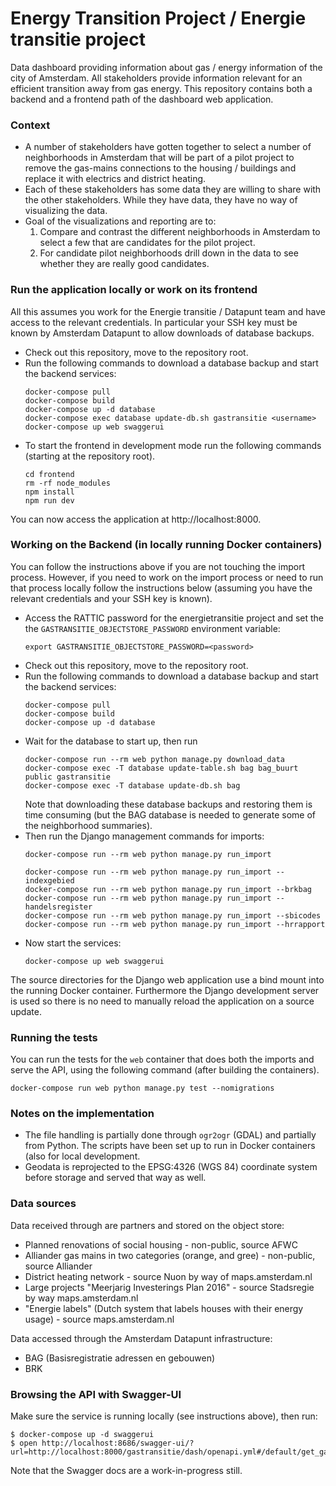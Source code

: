 # Energy Transition Project / Energie transitie project

Data dashboard providing information about gas / energy information
of the city of Amsterdam. All stakeholders provide information relevant
for an efficient transition away from gas energy. This repository contains
both a backend and a frontend path of the dashboard web application.

### Context
* A number of stakeholders have gotten together to select a number of
  neighborhoods in Amsterdam that will be part of a pilot project to
  remove the gas-mains connections to the housing / buildings and replace
  it with electrics and district heating.
* Each of these stakeholders has some data they are willing to share with
  the other stakeholders. While they have data, they have no way of
  visualizing the data.
* Goal of the visualizations and reporting are to:
  1. Compare and contrast the different neighborhoods in Amsterdam to select
     a few that are candidates for the pilot project.
  2. For candidate pilot neighborhoods drill down in the data to see whether
     they are really good candidates.


### Run the application locally or work on its frontend
All this assumes you work for the Energie transitie / Datapunt team and have
access to the relevant credentials. In particular your SSH key must be known
by Amsterdam Datapunt to allow downloads of database backups.

* Check out this repository, move to the repository root.
* Run the following commands to download a database backup and start the
  backend services:
  ```
  docker-compose pull
  docker-compose build
  docker-compose up -d database
  docker-compose exec database update-db.sh gastransitie <username>
  docker-compose up web swaggerui
  ```
* To start the frontend in development mode run the following commands
  (starting at the repository root).
  ```
  cd frontend
  rm -rf node_modules
  npm install
  npm run dev
  ```

You can now access the application at http://localhost:8000.

### Working on the Backend (in locally running Docker containers)
You can follow the instructions above if you are not touching the import
process. However, if you need to work on the import process or need to run
that process locally follow the instructions below (assuming you have the
relevant credentials and your SSH key is known).

* Access the RATTIC password for the energietransitie project and set the
  the `GASTRANSITIE_OBJECTSTORE_PASSWORD` environment variable:
  ```
  export GASTRANSITIE_OBJECTSTORE_PASSWORD=<password>
  ```
* Check out this repository, move to the repository root.
* Run the following commands to download a database backup and start the
  backend services:
  ```
  docker-compose pull
  docker-compose build
  docker-compose up -d database
  ```
* Wait for the database to start up, then run
  ```
  docker-compose run --rm web python manage.py download_data
  docker-compose exec -T database update-table.sh bag bag_buurt public gastransitie
  docker-compose exec -T database update-db.sh bag
  ```
  Note that downloading these database backups and restoring them is time
  consuming (but the BAG database is needed to generate some of the
  neighborhood summaries).
* Then run the Django management commands for imports:
  ```
  docker-compose run --rm web python manage.py run_import

  docker-compose run --rm web python manage.py run_import --indexgebied
  docker-compose run --rm web python manage.py run_import --brkbag
  docker-compose run --rm web python manage.py run_import --handelsregister
  docker-compose run --rm web python manage.py run_import --sbicodes
  docker-compose run --rm web python manage.py run_import --hrrapport
  ```
* Now start the services:
  ```
  docker-compose up web swaggerui
  ```

The source directories for the Django web application use a bind mount into
the running Docker container. Furthermore the Django development server is used
so there is no need to manually reload the application on a source update.

### Running the tests
You can run the tests for the `web` container that does both the imports
and serve the API, using the following command (after building the containers).

```
docker-compose run web python manage.py test --nomigrations
```


### Notes on the implementation
* The file handling is partially done through `ogr2ogr` (GDAL) and partially
  from Python. The scripts have been set up to run in Docker containers (also
  for local development.
* Geodata is reprojected to the EPSG:4326 (WGS 84) coordinate system before
  storage and served that way as well.


### Data sources
Data received through are partners and stored on the object store:
* Planned renovations of social housing - non-public, source AFWC
* Alliander gas mains in two categories (orange, and gree) - non-public, source
  Alliander
* District heating network - source Nuon by way of maps.amsterdam.nl
* Large projects "Meerjarig Investerings Plan 2016" - source Stadsregie by way
  maps.amsterdam.nl
* "Energie labels" (Dutch system that labels houses with their energy usage) -
  source maps.amsterdam.nl

Data accessed through the Amsterdam Datapunt infrastructure:
* BAG (Basisregistratie adressen en gebouwen)
* BRK


### Browsing the API with Swagger-UI

Make sure the service is running locally (see instructions above), then run:

```
$ docker-compose up -d swaggerui
$ open http://localhost:8686/swagger-ui/?url=http://localhost:8000/gastransitie/dash/openapi.yml#/default/get_gastransitie_api_afwc_
```

Note that the Swagger docs are a work-in-progress still.
